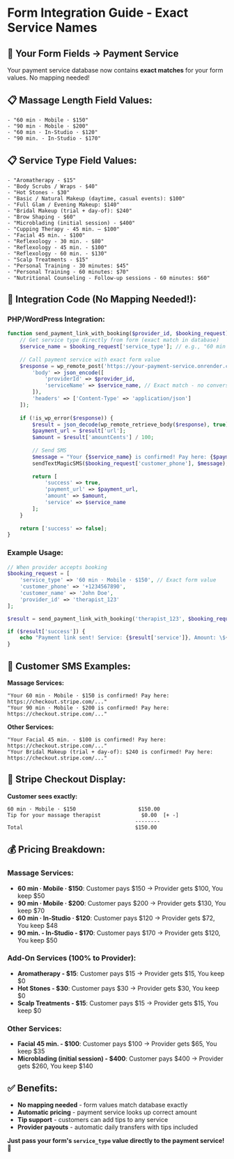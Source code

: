 # Form Integration Guide - Exact Service Names

## 🎯 Your Form Fields → Payment Service

Your payment service database now contains **exact matches** for your form values. No mapping needed!

## 📋 Massage Length Field Values:
```
- "60 min · Mobile · $150"
- "90 min · Mobile · $200" 
- "60 min · In-Studio · $120"
- "90 min. - In-Studio - $170"
```

## 📋 Service Type Field Values:
```
- "Aromatherapy - $15"
- "Body Scrubs / Wraps - $40"
- "Hot Stones - $30"
- "Basic / Natural Makeup (daytime, casual events): $100"
- "Full Glam / Evening Makeup: $140"
- "Bridal Makeup (trial + day-of): $240"
- "Brow Shaping - $60"
- "Microblading (initial session) - $400"
- "Cupping Therapy - 45 min. – $100"
- "Facial 45 min. - $100"
- "Reflexology - 30 min. - $80"
- "Reflexology - 45 min. - $100"
- "Reflexology - 60 min. - $130"
- "Scalp Treatments - $15"
- "Personal Training - 30 minutes: $45"
- "Personal Training - 60 minutes: $70"
- "Nutritional Counseling - Follow-up sessions - 60 minutes: $60"
```

## 🔧 Integration Code (No Mapping Needed!):

### PHP/WordPress Integration:
```php
function send_payment_link_with_booking($provider_id, $booking_request) {
    // Get service type directly from form (exact match in database)
    $service_name = $booking_request['service_type']; // e.g., "60 min · Mobile · $150"
    
    // Call payment service with exact form value
    $response = wp_remote_post('https://your-payment-service.onrender.com/checkout', [
        'body' => json_encode([
            'providerId' => $provider_id,
            'serviceName' => $service_name, // Exact match - no conversion needed!
        ]),
        'headers' => ['Content-Type' => 'application/json']
    ]);
    
    if (!is_wp_error($response)) {
        $result = json_decode(wp_remote_retrieve_body($response), true);
        $payment_url = $result['url'];
        $amount = $result['amountCents'] / 100;
        
        // Send SMS
        $message = "Your {$service_name} is confirmed! Pay here: {$payment_url}";
        sendTextMagicSMS($booking_request['customer_phone'], $message);
        
        return [
            'success' => true,
            'payment_url' => $payment_url,
            'amount' => $amount,
            'service' => $service_name
        ];
    }
    
    return ['success' => false];
}
```

### Example Usage:
```php
// When provider accepts booking
$booking_request = [
    'service_type' => '60 min · Mobile · $150', // Exact form value
    'customer_phone' => '+1234567890',
    'customer_name' => 'John Doe',
    'provider_id' => 'therapist_123'
];

$result = send_payment_link_with_booking('therapist_123', $booking_request);

if ($result['success']) {
    echo "Payment link sent! Service: {$result['service']}, Amount: \${$result['amount']}";
}
```

## 📱 Customer SMS Examples:

**Massage Services:**
```
"Your 60 min · Mobile · $150 is confirmed! Pay here: https://checkout.stripe.com/..."
"Your 90 min · Mobile · $200 is confirmed! Pay here: https://checkout.stripe.com/..."
```

**Other Services:**
```
"Your Facial 45 min. - $100 is confirmed! Pay here: https://checkout.stripe.com/..."
"Your Bridal Makeup (trial + day-of): $240 is confirmed! Pay here: https://checkout.stripe.com/..."
```

## 🎯 Stripe Checkout Display:

**Customer sees exactly:**
```
60 min · Mobile · $150                    $150.00
Tip for your massage therapist             $0.00  [+ -]
                                         --------
Total                                    $150.00
```

## 💰 Pricing Breakdown:

### Massage Services:
- **60 min · Mobile · $150**: Customer pays $150 → Provider gets $100, You keep $50
- **90 min · Mobile · $200**: Customer pays $200 → Provider gets $130, You keep $70
- **60 min · In-Studio · $120**: Customer pays $120 → Provider gets $72, You keep $48
- **90 min. - In-Studio - $170**: Customer pays $170 → Provider gets $120, You keep $50

### Add-On Services (100% to Provider):
- **Aromatherapy - $15**: Customer pays $15 → Provider gets $15, You keep $0
- **Hot Stones - $30**: Customer pays $30 → Provider gets $30, You keep $0
- **Scalp Treatments - $15**: Customer pays $15 → Provider gets $15, You keep $0

### Other Services:
- **Facial 45 min. - $100**: Customer pays $100 → Provider gets $65, You keep $35
- **Microblading (initial session) - $400**: Customer pays $400 → Provider gets $260, You keep $140

## ✅ Benefits:

- **No mapping needed** - form values match database exactly
- **Automatic pricing** - payment service looks up correct amount
- **Tip support** - customers can add tips to any service
- **Provider payouts** - automatic daily transfers with tips included

**Just pass your form's `service_type` value directly to the payment service!** 🚀

